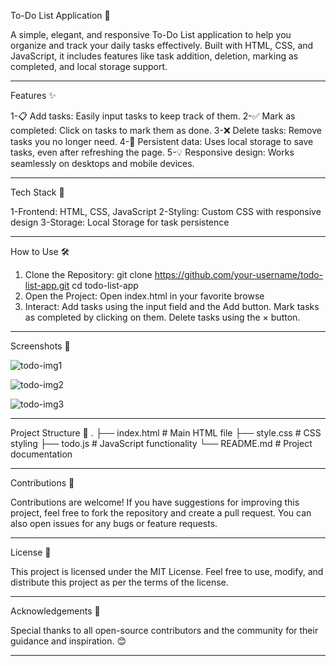 To-Do List Application 📝

A simple, elegant, and responsive To-Do List application to help you organize and track your daily tasks effectively. Built with HTML, CSS, and JavaScript, it includes features like task addition, deletion, marking as completed, and local storage support.


---------------------------------------------------------------------------------------------------------------------------------------------------------------
Features ✨

1-📋 Add tasks: Easily input tasks to keep track of them.
2-✅ Mark as completed: Click on tasks to mark them as done.
3-❌ Delete tasks: Remove tasks you no longer need.
4-💾 Persistent data: Uses local storage to save tasks, even after refreshing the page.
5-💡 Responsive design: Works seamlessly on desktops and mobile devices.

----------------------------------------------------------------------------------------------------------------------------------------------------------------

Tech Stack 🔧

1-Frontend: HTML, CSS, JavaScript
2-Styling: Custom CSS with responsive design
3-Storage: Local Storage for task persistence

----------------------------------------------------------------------------------------------------------------------------------------------------------------

How to Use 🛠️

1. Clone the Repository:
   git clone https://github.com/your-username/todo-list-app.git
   cd todo-list-app
2. Open the Project:
   Open index.html in your favorite browse
3.  Interact:
    Add tasks using the input field and the Add button.
    Mark tasks as completed by clicking on them.
    Delete tasks using the × button.

----------------------------------------------------------------------------------------------------------------------------------------------------------------
Screenshots 📸

![todo-img1](https://github.com/user-attachments/assets/7de357ed-0bf4-4d5b-8c54-cc8fdd788b5a)


![todo-img2](https://github.com/user-attachments/assets/296af6cc-a97d-4a6f-88b1-c9fa69402162)


![todo-img3](https://github.com/user-attachments/assets/f0027969-7339-44ae-9b2c-aa3570b09978)

----------------------------------------------------------------------------------------------------------------------------------------------------------------

Project Structure 📂
.
├── index.html         # Main HTML file
├── style.css          # CSS styling
├── todo.js            # JavaScript functionality
└── README.md          # Project documentation

----------------------------------------------------------------------------------------------------------------------------------------------------------------

Contributions 🤝

Contributions are welcome!
If you have suggestions for improving this project, feel free to fork the repository and create a pull request. You can also open issues for any bugs or feature requests.

----------------------------------------------------------------------------------------------------------------------------------------------------------------

License 📜

This project is licensed under the MIT License.
Feel free to use, modify, and distribute this project as per the terms of the license.

----------------------------------------------------------------------------------------------------------------------------------------------------------------

Acknowledgements 🙌

Special thanks to all open-source contributors and the community for their guidance and inspiration. 😊

----------------------------------------------------------------------------------------------------------------------------------------------------------------




